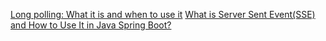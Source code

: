 [Long polling: What it is and when to use it](https://sendbird.com/developer/tutorials/what-is-long-polling?utm_source=chatgpt.com)
[What is Server Sent Event(SSE) and How to Use It in Java Spring Boot?](https://medium.com/codimis/what-is-server-sent-event-sse-and-how-to-use-it-in-java-spring-boot-7f4ffa828882)
